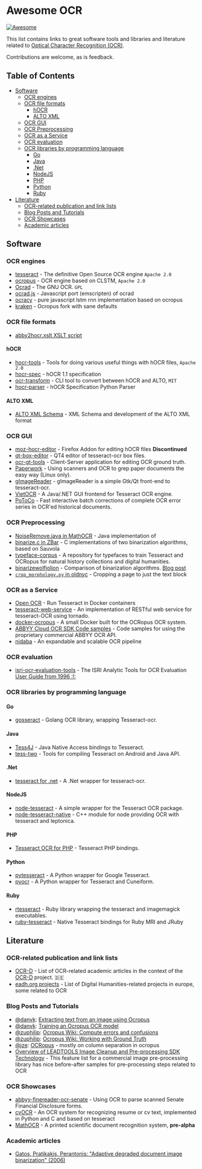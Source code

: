 Awesome OCR
===========

[![Awesome](https://cdn.rawgit.com/sindresorhus/awesome/d7305f38d29fed78fa85652e3a63e154dd8e8829/media/badge.svg)](https://github.com/sindresorhus/awesome)

This list contains links to great software tools and libraries and literature
related to [Optical Character Recognition
(OCR)](http://en.wikipwdia.org/wiki/Optical_Character_Recognition).

Contributions are welcome, as is feedback.

## Table of Contents

<!-- vim: GenTocGFM -->

* [Software](#software)
	* [OCR engines](#ocr-engines)
	* [OCR file formats](#ocr-file-formats)
		* [hOCR](#hocr)
		* [ALTO XML](#alto-xml)
	* [OCR GUI](#ocr-gui)
	* [OCR Preprocessing](#ocr-preprocessing)
	* [OCR as a Service](#ocr-as-a-service)
	* [OCR evaluation](#ocr-evaluation)
	* [OCR libraries by programming language](#ocr-libraries-by-programming-language)
		* [Go](#go)
		* [Java](#java)
		* [.Net](#net)
		* [NodeJS](#nodejs)
		* [PHP](#php)
		* [Python](#python)
		* [Ruby](#ruby)
* [Literature](#literature)
	* [OCR-related publication and link lists](#ocr-related-publication-and-link-lists)
	* [Blog Posts and Tutorials](#blog-posts-and-tutorials)
	* [OCR Showcases](#ocr-showcases)
	* [Academic articles](#academic-articles)

## Software

### OCR engines

* [tesseract](https://github.com/tesseract-ocr/tesseract) - The definitive Open Source OCR engine `Apache 2.0`
* [ocropus](https://github.com/tmbdev/ocropy) - OCR engine based on CLSTM, `Apache 2.0`
* [Ocrad](http://www.gnu.org/software/ocrad/) - The GNU OCR. `GPL`
* [ocrad.js](https://github.com/antimatter15/ocrad.js) - Javascript port (emscripten) of ocrad
* [ocracy](https://github.com/naptha/ocracy) - pure javascript lstm rnn implementation based on ocropus
* [kraken](https://github.com/mittagessen/kraken) - Ocropus fork with sane defaults

### OCR file formats

* [abby2hocr.xslt XSLT script](https://gist.github.com/tfmorris/5977784)

#### hOCR

* [hocr-tools](https://github.com/tmbdev/hocr-tools) - Tools for doing various useful things with hOCR files, `Apache 2.0`
* [hocr-spec](https://github.com/kba/hocr-spec) - hOCR 1.1 specification
* [ocr-transform](https://github.com/UB-Mannheim/ocr-transform) - CLI tool to convert between hOCR and ALTO, `MIT`
* [hocr-parser](https://github.com/athento/hocr-parser) - hOCR Specification Python Parser

#### ALTO XML

* [ALTO XML Schema](https://github.com/altoxml/schema) - XML Schema and development of the ALTO XML format


### OCR GUI

* [moz-hocr-editor](https://github.com/garrison/moz-hocr-edit) - Firefox Addon for editing hOCR files **Discontinued**
* [qt-box-editor](https://github.com/zdenop/qt-box-editor) - QT4 editor of tesseract-ocr box files.
* [ocr-gt-tools](https://github.com/UB-Mannheim/ocr-gt-tools) - Client-Server application for editing OCR ground truth.
* [Paperwork](https://github.com/jflesch/paperwork) - Using scanners and OCR to grep paper documents the easy way (Linux only).
* [gImageReader](https://github.com/manisandro/gImageReader) - gImageReader is a simple Gtk/Qt front-end to tesseract-ocr.
* [VietOCR](http://vietocr.sourceforge.net/) - A Java/.NET GUI frontend for Tesseract OCR engine.
* [PoToCo](https://github.com/cisocrgroup/PoCoTo) - Fast interactive batch corrections of complete OCR error series in OCR'ed historical documents.

### OCR Preprocessing

* [NoiseRemove.java in MathOCR](https://github.com/chungkwong/MathOCR/blob/master/src/net/sf/mathocr/preprocess/NoiseRemove.java) - Java implementation of 
* [binarize.c in ZBar](https://github.com/ZBar/ZBar/blob/master/zbar/qrcode/binarize.c) - C implementations of two binarization algorithms, based on Sauvola 
* [typeface-corpus](https://github.com/jbest/typeface-corpus) - A repository for typefaces to train Tesseract and OCRopus for natural history collections and digital humanities.
* [binarizewolfjolion](https://github.com/zp-j/binarizewolfjolion) - Comparison of binarization algorithms. [Blog post](http://zp-j.github.io/2013/10/04/document-binarization/)
* [`crop_morphology.py` in oldnyc](https://github.com/danvk/oldnyc) - Cropping a page to just the text block

### OCR as a Service

* [Open OCR](https://github.com/tleyden/open-ocr) - Run Tesseract in Docker containers
* [tesseract-web-service](https://github.com/guitarmind/tesseract-web-service) - An implementation of RESTful web service for tesseract-OCR using tornado.
* [docker-ocropus](https://github.com/tmbdev/docker-ocropus) - A small Docker built for the OCRopus OCR system.
* [ABBYY Cloud OCR SDK Code samples](https://github.com/abbyysdk/ocrsdk.com) - Code samples for using the proprietary commercial ABBYY OCR API.
* [nidaba](https://github.com/OpenPhilology/nidaba) -  An expandable and scalable OCR pipeline

### OCR evaluation

* [isri-ocr-evaluation-tools](https://github.com/eddieantonio/isri-ocr-evaluation-tools) - The ISRI Analytic Tools for OCR Evaluation [User Guide from 1996 :!:](https://github.com/eddieantonio/isri-ocr-evaluation-tools/blob/HEAD/user-guide.pdf)

### OCR libraries by programming language

#### Go

* [gosseract](https://github.com/otiai10/gosseract) - Golang OCR library, wrapping Tesseract-ocr.

#### Java

* [Tess4J](https://github.com/nguyenq/tess4j) - Java Native Access bindings to Tesseract.
* [tess-two](https://github.com/rmtheis/tess-two) - Tools for compiling Tesseract on Android and Java API.

#### .Net

* [tesseract for .net](https://github.com/charlesw/tesseract) - A .Net wrapper for tesseract-ocr.

#### NodeJS

* [node-tesseract](https://github.com/desmondmorris/node-tesseract) - A simple wrapper for the Tesseract OCR package.
* [node-tesseract-native](https://github.com/mdelete/node-tesseract-native) - C++ module for node providing OCR with tesseract and leptonica.

#### PHP

* [Tesseract OCR for PHP](https://github.com/thiagoalessio/tesseract-ocr-for-php) - Tesseract PHP bindings.

#### Python

* [pytesseract](https://github.com/madmaze/pytesseract) - A Python wrapper for Google Tesseract.
* [pyocr](https://github.com/jflesch/pyocr) - A Python wrapper for Tesseract and Cuneiform.

#### Ruby

* [rtesseract](https://github.com/dannnylo/rtesseract) - Ruby library wrapping the tesseract and imagemagick executables.
* [ruby-tesseract](https://github.com/meh/ruby-tesseract-ocr) - Native Tesseract bindings for Ruby MRI and JRuby

## Literature

### OCR-related publication and link lists

* [OCR-D](https://www.zotero.org/groups/ocr-d) - List of OCR-related academic articles in the context of the [OCR-D](http://www.ocr-d.de/) project. :de:
* [eadh.org projects](http://eadh.org/projects) - List of Digital Humanities-related projects in europe, some related to OCR

### Blog Posts and Tutorials

* [@danvk](https://github.com/danvk): [Extracting text from an image using Ocropus](http://www.danvk.org/2015/01/09/extracting-text-from-an-image-using-ocropus.html)
* [@danvk](https://github.com/danvk): [Training an Ocropus OCR model](http://www.danvk.org/2015/01/11/training-an-ocropus-ocr-model.html)
* [@zuphilip](https://github.com/zuphilip): [Ocropus Wiki: Compute errors and confusions](https://github.com/tmbdev/ocropy/wiki/Compute-errors-and-confusions)
* [@zuphilip](https://github.com/zuphilip): [Ocropus Wiki: Working with Ground Truth](https://github.com/tmbdev/ocropy/wiki/Compute-errors-and-confusion://github.com/tmbdev/ocropy/wiki/Working-with-Ground-Truth)
* [@jze](https://github.com/jze): [OCRopus](https://comsys.informatik.uni-kiel.de/lang/de/res/ocropus/) - mostly on column separation in ocropus
* [Overview of LEADTOOLS Image Cleanup and Pre-processing SDK Technology](https://www.leadtools.com/sdk/image-processing/document) -
  This feature list for a commercial image pre-processing library has nice before-after samples for pre-processing steps related to OCR

### OCR Showcases

* [abbyy-finereader-ocr-senate](https://github.com/dannguyen/abbyy-finereader-ocr-senate) - Using OCR to parse scanned Senate Financial Disclosure forms.
* [cvOCR](https://github.com/Halfish/cvOCR) - An OCR system for recognizing resume or cv text, implemented in Python and C and based on tesseract
* [MathOCR](https://github.com/chungkwong/MathOCR) - A printed scientific document recognition system, **pre-alpha**

### Academic articles

* [Gatos, Pratikakis, Perantonis: "Adaptive degraded document image binarization" (2006)](http://doai.io/10.1016/j.patcog.2005.09.010)
